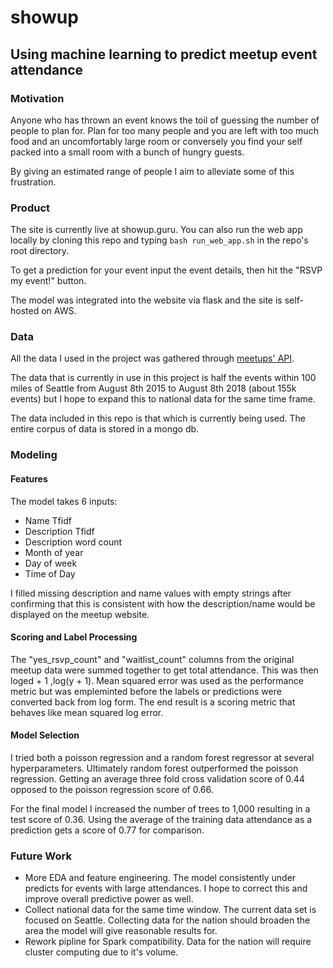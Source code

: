 # showup

## Using machine learning to predict meetup event attendance

### Motivation

Anyone who has thrown an event knows the toil of guessing the number of people to plan for. Plan for too many people and you are left with too much food and an uncomfortably large room or conversely you find your self packed into a small room with a bunch of hungry guests.

By giving an estimated range of people I aim to alleviate some of this frustration.

### Product

The site is currently live at showup.guru. You can also run the web app locally by cloning this repo and typing ```bash run_web_app.sh``` in the repo's root directory.

To get a prediction for your event input the event details, then hit the "RSVP my event!" button.

The model was integrated into the website via flask and the site is self-hosted on AWS.

### Data

All the data I used in the project was gathered through [meetups' API](https://www.meetup.com/meetup_api/docs/).

The data that is currently in use in this project is half the events within 100 miles of Seattle from August 8th 2015 to August 8th 2018 (about 155k events) but I hope to expand this to national data for the same time frame.

The data included in this repo is that which is currently being used. The entire corpus of data is stored in a mongo db.

### Modeling

#### Features
The model takes 6 inputs:

* Name Tfidf
* Description Tfidf
* Description word count
* Month of year
* Day of week
* Time of Day

I filled missing description and name values with empty strings after confirming that this is consistent with how the description/name would be displayed on the meetup website.

#### Scoring and Label Processing
The "yes_rsvp_count" and "waitlist_count" columns from the original meetup data were summed together to get total attendance. This was then loged + 1 ,log(y + 1). Mean squared error was used as the performance metric but was empleminted before the labels or predictions were converted back from log form. The end result is a scoring metric that behaves like mean squared log error.

#### Model Selection
I tried both a poisson regression and a random forest regressor at several hyperparameters. Ultimately random forest outperformed the poisson regression. Getting an average three fold cross validation score of 0.44 opposed to the poisson regression score of 0.66.

For the final model I increased the number of trees to 1,000 resulting in a test score of 0.36. Using the average of the training data attendance as a prediction gets a score of 0.77 for comparison.

### Future Work
* More EDA and feature engineering. The model consistently under predicts for events with large attendances. I hope to correct this and improve overall predictive power as well.
* Collect national data for the same time window. The current data set is focused on Seattle. Collecting data for the nation should broaden the area the model will give reasonable results for.
* Rework pipline for Spark compatibility. Data for the nation will require cluster computing due to it's volume.
